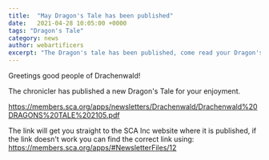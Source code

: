 ```yaml
---
title:  "May Dragon's Tale has been published"
date:   2021-04-28 10:05:00 +0000
tags: "Dragon's Tale"
category: news
author: webartificers
excerpt: "The Dragon's tale has been published, come read your Dragon's Tale"
---
```


Greetings good people of Drachenwald!

The chronicler has published a new Dragon's Tale for your enjoyment.
 
<https://members.sca.org/apps/newsletters/Drachenwald/Drachenwald%20DRAGONS%20TALE%202105.pdf>

The link will get you straight to the SCA Inc website where it is published, if the link doesn't work you can find the correct link using: <https://members.sca.org/apps/#NewsletterFiles/12>
